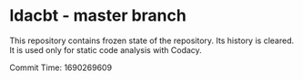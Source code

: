 # ldacbt - master branch

This repository contains frozen state of the repository.
Its history is cleared. It is used only for static code
analysis with Codacy.

Commit Time: 1690269609